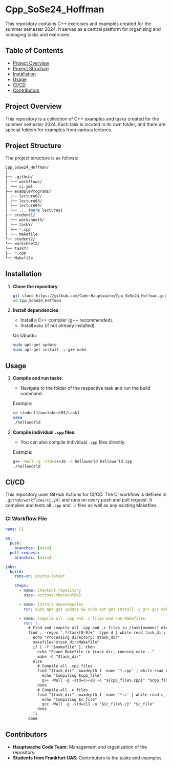 # Cpp_SoSe24_Hoffman

This repository contains C++ exercises and examples created for the summer semester 2024. It serves as a central platform for organizing and managing tasks and exercises.

## Table of Contents

- [Project Overview](#project-overview)
- [Project Structure](#project-structure)
- [Installation](#installation)
- [Usage](#usage)
- [CI/CD](#cicd)
- [Contributors](#contributors)

## Project Overview

This repository is a collection of C++ examples and tasks created for the summer semester 2024. Each task is located in its own folder, and there are special folders for examples from various lectures.

## Project Structure

The project structure is as follows:
```sh
Cpp_SoSe24_Hoffman/
│
├── .github/
│ └── workflows/
│ └── ci.yml
├── examplePrograms/
│ ├── lecture02/
│ ├── lecture03/
│ ├── lecture04/
│ └── ... (more lectures)
├── student1/
│ └── worksheetX/
│ └── taskY/
│ ├── *.cpp
│ └── Makefile
└── student2/
└── worksheetX/
└── taskY/
├── *.cpp
└── Makefile
```
## Installation

1. **Clone the repository**:
    ```sh
    git clone https://github.com/Code-Hauptwache/Cpp_SoSe24_Hoffman.git
    cd Cpp_SoSe24_Hoffman
    ```

2. **Install dependencies**:
    - Install a C++ compiler (g++ recommended).
    - Install `make` (if not already installed).

    On Ubuntu:
    ```sh
    sudo apt-get update
    sudo apt-get install -y g++ make
    ```

## Usage

1. **Compile and run tasks**:
    - Navigate to the folder of the respective task and run the build command.

    Example:
    ```sh
    cd student1/worksheet01/task1
    make
    ./helloworld
    ```

2. **Compile individual `.cpp` files**:
    - You can also compile individual `.cpp` files directly.

    Example:
    ```sh
    g++ -Wall -g -std=c++20 -o helloworld helloworld.cpp
    ./helloworld
    ```

## CI/CD

This repository uses GitHub Actions for CI/CD. The CI workflow is defined in `.github/workflows/ci.yml` and runs on every push and pull request. It compiles and tests all `.cpp` and `.c` files as well as any existing Makefiles.

### CI Workflow File

```yaml
name: CI

on:
  push:
    branches: [main]
  pull_request:
    branches: [main]

jobs:
  build:
    runs-on: ubuntu-latest

    steps:
      - name: Checkout repository
        uses: actions/checkout@v2

      - name: Install dependencies
        run: sudo apt-get update && sudo apt-get install -y g++ gcc make

      - name: Compile all .cpp and .c files and run Makefiles
        run: |
          # Find and compile all .cpp and .c files in /task[nummer] directories
          find . -regex '.*/task[0-9]+' -type d | while read task_dir; do
            echo "Processing directory: $task_dir"
            makefile="$task_dir/Makefile"
            if [ -f "$makefile" ]; then
              echo "Found Makefile in $task_dir, running make..."
              make -C "$task_dir"
            else
              # Compile all .cpp files
              find "$task_dir" -maxdepth 1 -name '*.cpp' | while read cpp_file; do
                echo "Compiling $cpp_file"
                g++ -Wall -g -std=c++20 -o "${cpp_file%.cpp}" "$cpp_file"
              done
              # Compile all .c files
              find "$task_dir" -maxdepth 1 -name '*.c' | while read c_file; do
                echo "Compiling $c_file"
                gcc -Wall -g -std=c11 -o "${c_file%.c}" "$c_file"
              done
            fi
          done
```

## Contributors

- **Hauptwache Code Team**: Management and organization of the repository.
- **Students from Frankfurt UAS**: Contributors to the tasks and examples.
